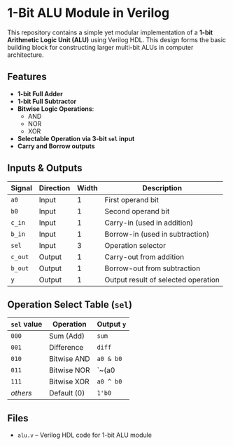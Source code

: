 # 1-Bit ALU Module in Verilog

This repository contains a simple yet modular implementation of a **1-bit Arithmetic Logic Unit (ALU)** using Verilog HDL. This design forms the basic building block for constructing larger multi-bit ALUs in computer architecture.


## Features

- **1-bit Full Adder**
- **1-bit Full Subtractor**
- **Bitwise Logic Operations**:
  - AND
  - NOR
  - XOR
- **Selectable Operation via 3-bit `sel` input**
- **Carry and Borrow outputs**

## Inputs & Outputs

| Signal  | Direction | Width | Description                        |
|---------|-----------|-------|------------------------------------|
| `a0`    | Input     | 1     | First operand bit                  |
| `b0`    | Input     | 1     | Second operand bit                 |
| `c_in`  | Input     | 1     | Carry-in (used in addition)        |
| `b_in`  | Input     | 1     | Borrow-in (used in subtraction)    |
| `sel`   | Input     | 3     | Operation selector                 |
| `c_out` | Output    | 1     | Carry-out from addition            |
| `b_out` | Output    | 1     | Borrow-out from subtraction        |
| `y`     | Output    | 1     | Output result of selected operation|

## Operation Select Table (`sel`)

| `sel` value | Operation        | Output `y`  |
|-------------|------------------|-------------|
| `000`       | Sum (Add)        | `sum`       |
| `001`       | Difference        | `diff`      |
| `010`       | Bitwise AND       | `a0 & b0`   |
| `011`       | Bitwise NOR       | `~(a0 | b0)`|
| `111`       | Bitwise XOR       | `a0 ^ b0`   |
| *others*    | Default (0)       | `1'b0`      |

## Files

- `alu.v` – Verilog HDL code for 1-bit ALU module
